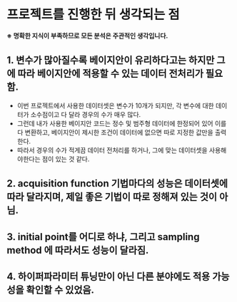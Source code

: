 # 프로젝트를 진행한 뒤 생각되는 점

**※ 명확한 지식이 부족하므로 모든 분석은 주관적인 생각입니다.**

## 1. 변수가 많아질수록 베이지안이 유리하다고는 하지만 그에 따라 베이지안에 적용할 수 있는 데이터 전처리가 필요함.
- 이번 프로젝트에서 사용한 데이터셋은 변수가 10개가 되지만, 각 변수에 대한 데이터가 소수점이고 다 달라 경우의 수가 매우 많다.
- 그런데 내가 사용한 베이지안 코드는 정수 및 범주형 데이터에 한정되어 있어 이를 다 변환하고, 베이지안이 제시한 조건이 데이터에 없으면 따로 지정한 값만을 출력한다.
- 따라서 경우의 수가 적게끔 데이터 전처리를 하거나, 그에 맞는 데이터셋을 사용해야한다는 점이 있는 것 같다.



## 2. acquisition function 기법마다의 성능은 데이터셋에 따라 달라지며, 제일 좋은 기법이 따로 정해져 있는 것이 아님.



## 3. initial point를 어디로 하냐, 그리고 sampling method 에 따라서도 성능이 달라짐.



## 4. 하이퍼파라미터 튜닝만이 아닌 다른 분야에도 적용 가능성을 확인할 수 있었음.

